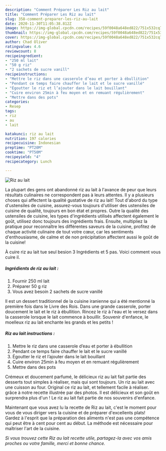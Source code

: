 ```yaml
---
description: "Comment Préparer Les Riz au lait"
title: "Comment Préparer Les Riz au lait"
slug: 358-comment-preparer-les-riz-au-lait
date: 2020-11-30T11:05:38.812Z
image: https://img-global.cpcdn.com/recipes/59f0048a648ed822/751x532cq70/riz-au-lait-photo-principale-de-la-recette.jpg
thumbnail: https://img-global.cpcdn.com/recipes/59f0048a648ed822/751x532cq70/riz-au-lait-photo-principale-de-la-recette.jpg
cover: https://img-global.cpcdn.com/recipes/59f0048a648ed822/751x532cq70/riz-au-lait-photo-principale-de-la-recette.jpg
author: Chad Oliver
ratingvalue: 4.6
reviewcount: 8
recipeingredient:
- "250 ml lait"
- "50 g riz"
- "2 sachets de sucre vanill"
recipeinstructions:
- "Mettre le riz dans une casserole d’eau et porter à ébullition"
- "Pendant ce temps faire chauffer le lait et le sucre vanillé"
- "Égoutter le riz et l’ajouter dans le lait bouillant"
- "Cuire environ 25min à feu moyen et en remuant régulièrement"
- "Mettre dans des pots"
categories:
- Resep
tags:
- riz
- au
- lait

katakunci: riz au lait 
nutrition: 197 calories
recipecuisine: Indonesian
preptime: "PT20M"
cooktime: "PT50M"
recipeyield: "4"
recipecategory: Lunch

---
```



![Riz au lait](https://img-global.cpcdn.com/recipes/59f0048a648ed822/751x532cq70/riz-au-lait-photo-principale-de-la-recette.jpg)

La plupart des gens ont abandonné riz au lait à l'avance de peur que leurs résultats culinaires ne correspondent pas à leurs attentes. Il y a plusieurs choses qui affectent la qualité gustative de riz au lait! Tout d'abord du type d'ustensiles de cuisine, assurez-vous toujours d'utiliser des ustensiles de cuisine de qualité, toujours en bon état et propres. Outre la qualité des ustensiles de cuisine, les types d'ingrédients utilisés affectent également le goût, utilisez donc toujours des ingrédients frais. Ensuite, multipliez la pratique pour reconnaître les différentes saveurs de la cuisine, profitez de chaque activité culinaire de tout votre cœur, car les sentiments d'enthousiasme, de calme et de non précipitation affectent aussi le goût de la cuisine!

<!--inarticleads1-->

À cuire riz au lait tue seul besion 3 Ingrédients et 5 pas. Voici comment vous cuire il.

##### Ingrédients de riz au lait :

1. Fournir 250 ml lait
1. Préparer 50 g riz
1. Vous avez besoin 2 sachets de sucre vanillé


Il est un dessert traditionnel de la cuisine iranienne qui a été mentionné la première fois dans le Livre des Rois. Dans une grande casserole, porter doucement le lait et le riz à ébullition. Rincez le riz à l&#39;eau et le versez dans la casserole lorsque le lait commence à bouillir. Souvenir d&#39;enfance, le moelleux riz au lait enchante les grands et les petits ! 

<!--inarticleads2-->

##### Riz au lait instructions :

1. Mettre le riz dans une casserole d’eau et porter à ébullition
1. Pendant ce temps faire chauffer le lait et le sucre vanillé
1. Égoutter le riz et l’ajouter dans le lait bouillant
1. Cuire environ 25min à feu moyen et en remuant régulièrement
1. Mettre dans des pots


Crémeux et doucement parfumé, le délicieux riz au lait fait partie des desserts tout simples à réaliser, mais qui sont toujours. Un riz au lait avec une cuisson au four. Original ce riz au lait, et tellement facile à réaliser. grâce à notre recette illustrée par des photos. Il est délicieux et son goût en surprendra plus d&#39;un ! Le riz au lait fait partie de nos souvenirs d&#39;enfance. 

<!--inarticleads1-->

<p>
Maintenant que vous avez lu la recette de Riz au lait, c'est le moment pour vous de vous diriger vers la cuisine et de préparer d'excellents plats! Gardez à l'esprit que la préparation des aliments n'est pas une compétence qui peut être à cent pour cent au début. La méthode est nécessaire pour maîtriser l'art de la cuisine.
</p>

<p>
<i>Si vous trouvez cette Riz au lait recette utile, partagez-la avec vos amis proches ou votre famille, merci et bonne chance.</i>
</p>
